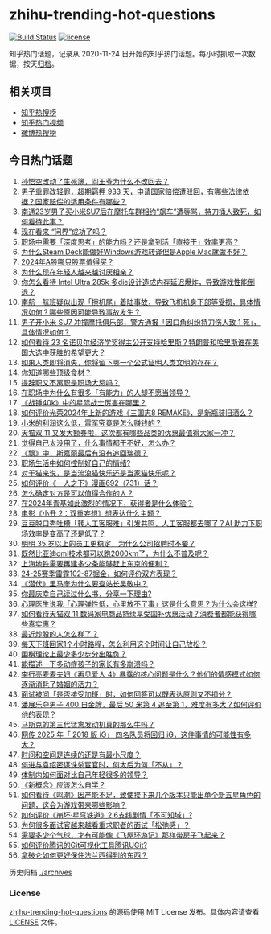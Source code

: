 # zhihu-trending-hot-questions

[![Build Status](https://github.com/justjavac/zhihu-trending-hot-questions/workflows/ci/badge.svg?branch=master)](https://github.com/justjavac/zhihu-trending-hot-questions/actions)
[![license](https://img.shields.io/github/license/justjavac/zhihu-trending-hot-questions)](https://github.com/justjavac/zhihu-trending-hot-questions/blob/master/LICENSE)

知乎热门话题，记录从 2020-11-24
日开始的知乎热门话题。每小时抓取一次数据，按天[归档](./archives)。

## 相关项目

- [知乎热搜榜](https://github.com/justjavac/zhihu-trending-top-search)
- [知乎热门视频](https://github.com/justjavac/zhihu-trending-hot-video)
- [微博热搜榜](https://github.com/justjavac/weibo-trending-hot-search)

## 今日热门话题

<!-- BEGIN -->
<!-- 最后更新时间 Sat Oct 26 2024 05:18:36 GMT+0800 (China Standard Time) -->

1. [孙悟空改动了生死簿，阎王爷为什么不改回去？](https://www.zhihu.com/question/619608490)
1. [男子重罪改轻罪，超期羁押 933 天，申请国家赔偿遭驳回，有哪些法律依据？国家赔偿的适用条件有哪些？](https://www.zhihu.com/question/1992953451)
1. [南通23岁男子买小米SU7后在摩托车群相约“飙车”遭辱骂，持刀捅人致死，如何看待此事？](https://www.zhihu.com/question/2011407550)
1. [现在看来 “问界”成功了吗？](https://www.zhihu.com/question/1585120994)
1. [职场中需要「深度思考」的能力吗？还是拿到活「直接干」效率更高？](https://www.zhihu.com/question/1789518391)
1. [为什么Steam Deck能做好Windows游戏转译但是Apple Mac就做不好？](https://www.zhihu.com/question/640447821)
1. [2024年A股哪只股票值得买？](https://www.zhihu.com/question/826085045)
1. [为什么现在年轻人越来越讨厌相亲？](https://www.zhihu.com/question/653080274)
1. [你怎么看待 Intel Ultra 285k 多die设计造成内存延迟爆炸，导致游戏性能倒退？](https://www.zhihu.com/question/1963891687)
1. [南航一航班疑似出现「擦机尾」着陆事故，导致飞机机身下部等受损，具体情况如何？哪些原因可能导致事故发生？](https://www.zhihu.com/question/1892204205)
1. [男子开小米 SU7 冲撞摩托俱乐部，警方通报「因口角纠纷持刀伤人致 1 死」，具体情况如何？](https://www.zhihu.com/question/1967796030)
1. [如何看待 23 名诺贝尔经济学奖得主公开支持哈里斯？特朗普和哈里斯谁在美国大选中获胜的希望更大？](https://www.zhihu.com/question/1925713761)
1. [如果人类即将消失，你将留下哪一个公式证明人类文明的存在？](https://www.zhihu.com/question/951806973)
1. [你知道哪些顶级食材？](https://www.zhihu.com/question/21390049)
1. [提辞职又不离职是职场大忌吗？](https://www.zhihu.com/question/1773216336)
1. [在职场中为什么有很多「有能力」的人却不愿当领导？](https://www.zhihu.com/question/824677170)
1. [《战锤40k》中的星际战士厉害在哪里？](https://www.zhihu.com/question/666728486)
1. [如何评价光荣2024年上新的游戏《三国志8 REMAKE》，是新瓶装旧酒么？](https://www.zhihu.com/question/1803010769)
1. [小米的利润这么低，雷军究竟是怎么赚钱的？](https://www.zhihu.com/question/276650054)
1. [天猫双 11 又发大额券啦，这次都有哪些品类的优惠最值得大家一冲？](https://www.zhihu.com/question/1933959522)
1. [觉得自己太没用了，什么事情都干不好，怎么办？](https://www.zhihu.com/question/1852581586)
1. [《飘》中，斯嘉丽最后有没有追回瑞德？](https://www.zhihu.com/question/30892824)
1. [职场生活中如何控制好自己的情绪?](https://www.zhihu.com/question/1885464143)
1. [对于猫来说，是当流浪猫快乐还是当家猫快乐呢？](https://www.zhihu.com/question/1804038372)
1. [如何评价《一人之下》漫画692（731）话？](https://www.zhihu.com/question/815633904)
1. [怎么确定对方是可以值得合作的人？](https://www.zhihu.com/question/977379628)
1. [在2024年青基如此激烈的情况下，获得者是什么体验？](https://www.zhihu.com/question/665119387)
1. [电影《小丑 2：双重妄想》想表达什么主题？](https://www.zhihu.com/question/1032120044)
1. [豆豆脱口秀吐槽「转人工客服难」引发共鸣，人工客服都去哪了？AI 助力下职场效率是变高了还是低了？](https://www.zhihu.com/question/1919242979)
1. [明明 35 岁以上的员工更稳定，为什么公司招聘时不要？](https://www.zhihu.com/question/1434106646)
1. [既然比亚迪dmi技术都可以跑2000km了，为什么不普及呢？](https://www.zhihu.com/question/1342958842)
1. [上海地铁需要再建多少条能够赶上东京的便利？](https://www.zhihu.com/question/490764677)
1. [24-25赛季雷霆102-87掘金，如何评价双方表现？](https://www.zhihu.com/question/2013725686)
1. [《潜伏》里马奎为什么要查站长吴敬中？](https://www.zhihu.com/question/666479029)
1. [你最庆幸自己读过什么书，分享一下理由?](https://www.zhihu.com/question/1959525830)
1. [心理医生说我「心理弹性低，心里放不了事」这是什么意思？为什么会这样?](https://www.zhihu.com/question/1351629179)
1. [如何看待天猫双 11 数码家电商品持续享受国补优惠活动？消费者都能获得哪些真实惠？](https://www.zhihu.com/question/1949241055)
1. [最近炒股的人怎么样了？](https://www.zhihu.com/question/1686841766)
1. [每天下班回家1个小时路程，怎么利用这个时间让自己放松？](https://www.zhihu.com/question/1149506486)
1. [围棋理论上最少多少步分出胜负？](https://www.zhihu.com/question/637890829)
1. [能描述一下多动症孩子的家长有多崩溃吗？](https://www.zhihu.com/question/616185742)
1. [李行亮麦麦夫妇《再见爱人 4》暴露的核心问题是什么？他们的情感模式如何逐渐消耗了婚姻的活力？](https://www.zhihu.com/question/1564633248)
1. [面试被问「是否接受加班」时，如何回答可以既表达原则又不扣分？](https://www.zhihu.com/question/668860791)
1. [潘展乐夺男子 400 自金牌，最后 50 米第 4 追至第 1，难度有多大？如何评价他的表现？](https://www.zhihu.com/question/1949210359)
1. [马斯克的第三代猛禽发动机真的那么牛吗？](https://www.zhihu.com/question/663800779)
1. [网传 2025 年「 2018 版 iG」 四名队员将回归 iG，这件事情的可能性有多大？](https://www.zhihu.com/question/1899766392)
1. [时间和空间是连续的还是有最小尺度？](https://www.zhihu.com/question/1628137338)
1. [何进与袁绍密谋诛杀宦官时，何太后为何「不从」？](https://www.zhihu.com/question/34919176)
1. [体制内如何面对比自己年轻很多的领导？](https://www.zhihu.com/question/513859501)
1. [《新概念》应该怎么自学？](https://www.zhihu.com/question/299261953)
1. [如何看待《鸣潮》因产能不足，致使接下来几个版本只能出单个新五星角色的问题，这会为游戏带来哪些影响？](https://www.zhihu.com/question/1890421174)
1. [如何评价《崩坏·星穹铁道》2.6支线剧情「不可知域」?](https://www.zhihu.com/question/1923819474)
1. [为何很多面试官越来越看重求职者的面试「松弛感」？](https://www.zhihu.com/question/668860830)
1. [需要多少个气球，才有可能像《飞屋环游记》那样带房子飞起来？](https://www.zhihu.com/question/820741230)
1. [如何评价腾讯的Git可视化工具腾讯UGit?](https://www.zhihu.com/question/826636693)
1. [拿破仑如何更好保住法兰西得到的东西？](https://www.zhihu.com/question/621616023)

<!-- END -->

历史归档 [./archives](./archives)

### License

[zhihu-trending-hot-questions](https://github.com/justjavac/zhihu-trending-hot-questions)
的源码使用 MIT License 发布。具体内容请查看 [LICENSE](./LICENSE) 文件。
